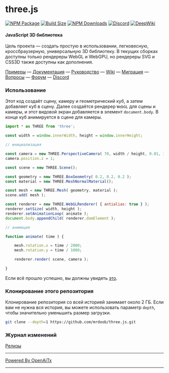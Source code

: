 # three.js

[![NPM Package][npm]][npm-url]
[![Build Size][build-size]][build-size-url]
[![NPM Downloads][npm-downloads]][npmtrends-url]
[![Discord][discord]][discord-url]
[![DeepWiki][deepwiki]][deepwiki-url]

#### JavaScript 3D библиотека

Цель проекта — создать простую в использовании, легковесную, кроссбраузерную, универсальную 3D библиотеку. В текущих сборках доступны только рендереры WebGL и WebGPU, но рендереры SVG и CSS3D также доступны как дополнения.

[Примеры](https://threejs.org/examples/) &mdash;
[Документация](https://threejs.org/docs/) &mdash;
[Руководство](https://threejs.org/manual/) &mdash;
[Wiki](https://github.com/mrdoob/three.js/wiki) &mdash;
[Миграция](https://github.com/mrdoob/three.js/wiki/Migration-Guide) &mdash;
[Вопросы](https://stackoverflow.com/questions/tagged/three.js) &mdash;
[Форум](https://discourse.threejs.org/) &mdash;
[Discord](https://discord.gg/56GBJwAnUS)

### Использование

Этот код создаёт сцену, камеру и геометрический куб, а затем добавляет куб в сцену. Далее создаётся рендерер `WebGL` для сцены и камеры, и этот видовой экран добавляется в элемент `document.body`. В конце куб анимируется в сцене для камеры.

```javascript
import * as THREE from 'three';

const width = window.innerWidth, height = window.innerHeight;

// инициализация

const camera = new THREE.PerspectiveCamera( 70, width / height, 0.01, 10 );
camera.position.z = 1;

const scene = new THREE.Scene();

const geometry = new THREE.BoxGeometry( 0.2, 0.2, 0.2 );
const material = new THREE.MeshNormalMaterial();

const mesh = new THREE.Mesh( geometry, material );
scene.add( mesh );

const renderer = new THREE.WebGLRenderer( { antialias: true } );
renderer.setSize( width, height );
renderer.setAnimationLoop( animate );
document.body.appendChild( renderer.domElement );

// анимация

function animate( time ) {

	mesh.rotation.x = time / 2000;
	mesh.rotation.y = time / 1000;

	renderer.render( scene, camera );

}
```

Если всё прошло успешно, вы должны увидеть [это](https://jsfiddle.net/v98k6oze/).

### Клонирование этого репозитория

Клонирование репозитория со всей историей занимает около 2 ГБ. Если вам не нужна вся история, вы можете использовать параметр `depth`, чтобы значительно уменьшить размер загрузки.

```sh
git clone --depth=1 https://github.com/mrdoob/three.js.git
```

### Журнал изменений

[Релизы](https://github.com/mrdoob/three.js/releases)


[npm]: https://img.shields.io/npm/v/three
[npm-url]: https://www.npmjs.com/package/three
[build-size]: https://badgen.net/bundlephobia/minzip/three
[build-size-url]: https://bundlephobia.com/result?p=three
[npm-downloads]: https://img.shields.io/npm/dw/three
[npmtrends-url]: https://www.npmtrends.com/three
[discord]: https://img.shields.io/discord/685241246557667386
[discord-url]: https://discord.gg/56GBJwAnUS
[deepwiki]: https://deepwiki.com/badge.svg
[deepwiki-url]: https://deepwiki.com/mrdoob/three.js

---

[Powered By OpenAiTx](https://github.com/OpenAiTx/OpenAiTx)

---